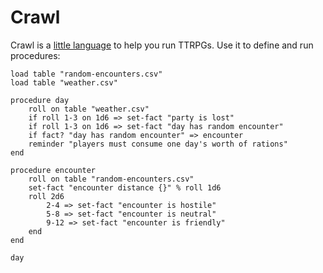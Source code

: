 # Crawl

Crawl is a [little language](https://dl.acm.org/doi/10.1145/6424.315691) to help you run TTRPGs. Use it to define and run procedures:

```
load table "random-encounters.csv"
load table "weather.csv"

procedure day
    roll on table "weather.csv"
    if roll 1-3 on 1d6 => set-fact "party is lost"
    if roll 1-3 on 1d6 => set-fact "day has random encounter"
    if fact? "day has random encounter" => encounter
    reminder "players must consume one day's worth of rations"
end

procedure encounter
    roll on table "random-encounters.csv"
    set-fact "encounter distance {}" % roll 1d6
    roll 2d6
        2-4 => set-fact "encounter is hostile"
        5-8 => set-fact "encounter is neutral"
        9-12 => set-fact "encounter is friendly"
    end
end

day
```
